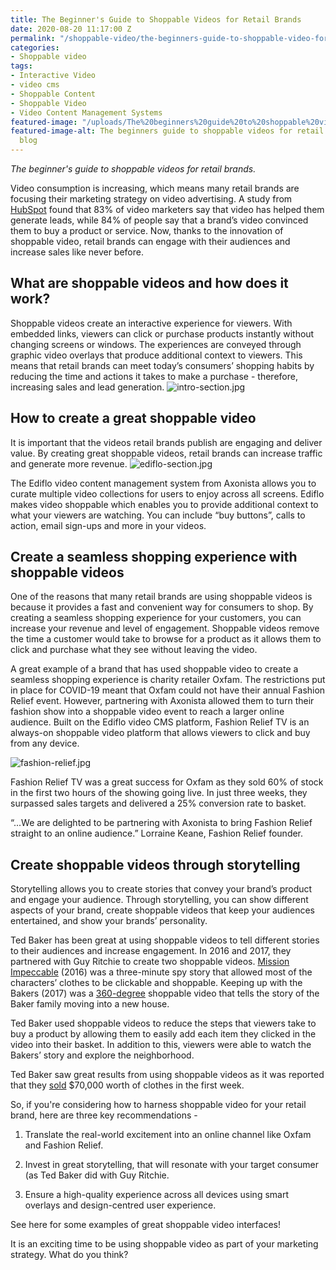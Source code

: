 ```yaml
---
title: The Beginner's Guide to Shoppable Videos for Retail Brands
date: 2020-08-20 11:17:00 Z
permalink: "/shoppable-video/the-beginners-guide-to-shoppable-video-for-retail-brands/"
categories:
- Shoppable video
tags:
- Interactive Video
- video cms
- Shoppable Content
- Shoppable Video
- Video Content Management Systems
featured-image: "/uploads/The%20beginners%20guide%20to%20shoppable%20videos%20for%20retail%20brands.jpg"
featured-image-alt: The beginners guide to shoppable videos for retail brands Axonista
  blog
---
```


*The beginner's guide to shoppable videos for retail brands.*

Video consumption is increasing, which means many retail brands are focusing their marketing strategy on video advertising. A study from [HubSpot](https://www.hubspot.com/marketing-statistics) found that 83% of video marketers say that video has helped them generate leads, while 84% of people say that a brand’s video convinced them to buy a product or service.
Now, thanks to the innovation of shoppable video, retail brands can engage with their audiences and increase sales like never before.

## What are shoppable videos and how does it work?

Shoppable videos create an interactive experience for viewers. With embedded links, viewers can click or purchase products instantly without changing screens or windows. The experiences are conveyed through graphic video overlays that produce additional context to viewers. This means that retail brands can meet today’s consumers’ shopping habits by reducing the time and actions it takes to make a purchase - therefore, increasing sales and lead generation.
![intro-section.jpg](/uploads/intro-section.jpg)

## How to create a great shoppable video

It is important that the videos retail brands publish are engaging and deliver value. By creating great shoppable videos, retail brands can increase traffic and generate more revenue.
![ediflo-section.jpg](/uploads/ediflo-section.jpg)

The Ediflo video content management system from Axonista allows you to curate multiple video collections for users to enjoy across all screens.  Ediflo makes video shoppable which enables you to provide additional context to what your viewers are watching. You can include “buy buttons”, calls to action, email sign-ups and more in your videos.

## Create a seamless shopping experience with shoppable videos

One of the reasons that many retail brands are using shoppable videos is because it provides a fast and convenient way for consumers to shop. By creating a seamless shopping experience for your customers, you can increase your revenue and level of engagement. Shoppable videos remove the time a customer would take to browse for a product as it allows them to click and purchase what they see without leaving the video.

A great example of a brand that has used shoppable video to create a seamless shopping experience is charity retailer Oxfam. The restrictions put in place for COVID-19 meant that Oxfam could not have their annual Fashion Relief event. However, partnering with Axonista allowed them to turn their fashion show into a shoppable video event to reach a larger online audience. Built on the Ediflo video CMS platform, Fashion Relief TV is an always-on shoppable video platform that allows viewers to click and buy from any device.

![fashion-relief.jpg](/uploads/fashion-relief.jpg)

Fashion Relief TV was a great success for Oxfam as they sold 60% of stock in the first two hours of the showing going live. In just three weeks, they surpassed sales targets and delivered a 25% conversion rate to basket.

“...We are delighted to be partnering with Axonista to bring Fashion Relief straight to an online audience.” Lorraine Keane, Fashion Relief founder.

## Create shoppable videos through storytelling

Storytelling allows you to create stories that convey your brand’s product and engage your audience. Through storytelling, you can show different aspects of your brand, create shoppable videos that keep your audiences entertained, and show your brands’ personality.

Ted Baker has been great at using shoppable videos to tell different stories to their audiences and increase engagement. In 2016 and 2017, they partnered with Guy Ritchie to create two shoppable videos. [Mission Impeccable](https://medium.com/exmachinagroup/alibaba-and-ted-baker-two-case-studies-in-shoppable-video-91d5af40db4c) (2016) was a three-minute spy story that allowed most of the characters’ clothes to be clickable and shoppable. Keeping up with the Bakers (2017) was a [360-degree](https://www.youtube.com/watch?time_continue=15&v=ZSSfIlQnZb8&feature=emb_logo) shoppable video that tells the story of the Baker family moving into a new house.

Ted Baker used shoppable videos to reduce the steps that viewers take to buy a product by allowing them to easily add each item they clicked in the video into their basket. In addition to this, viewers were able to watch the Bakers’ story and explore the neighborhood.

Ted Baker saw great results from using shoppable videos as it was reported that they [sold](https://www.thedrum.com/opinion/2020/07/07/how-shoppable-video-can-unlock-additional-revenue-advertisers) $70,000 worth of clothes in the first week.

So, if you're considering how to harness shoppable video for your retail brand, here are three key recommendations -

1. Translate the real-world excitement into an online channel like Oxfam and Fashion Relief.

2. Invest in great storytelling, that will resonate with your target consumer (as Ted Baker did with Guy Ritchie.

3. Ensure a high-quality experience across all devices using smart overlays and design-centred user experience.

See here for some examples of great shoppable video interfaces!

It is an exciting time to be using shoppable video as part of your marketing strategy. What do you think?
